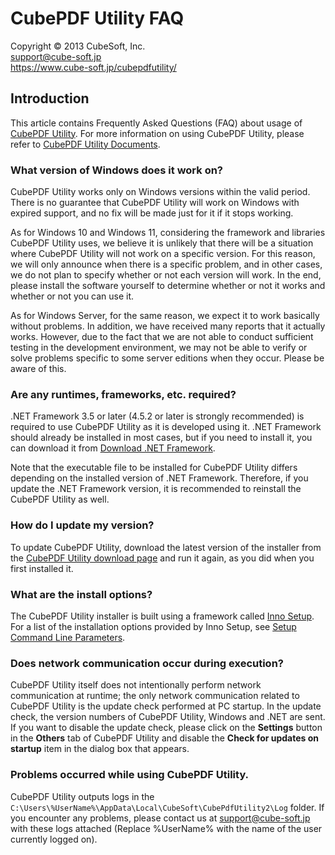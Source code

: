 CubePDF Utility FAQ
====

Copyright © 2013 CubeSoft, Inc.  
support@cube-soft.jp  
https://www.cube-soft.jp/cubepdfutility/

## Introduction

This article contains Frequently Asked Questions (FAQ) about usage of [CubePDF Utility](https://www.cube-soft.jp/cubepdfutility/?lang=en). For more information on using CubePDF Utility, please refer to [CubePDF Utility Documents](https://en.cube-soft.jp/entry/cubepdf-utility).


### What version of Windows does it work on?

CubePDF Utility works only on Windows versions within the valid period. There is no guarantee that CubePDF Utility will work on Windows with expired support, and no fix will be made just for it if it stops working.

As for Windows 10 and Windows 11, considering the framework and libraries CubePDF Utility uses, we believe it is unlikely that there will be a situation where CubePDF Utility will not work on a specific version. For this reason, we will only announce when there is a specific problem, and in other cases, we do not plan to specify whether or not each version will work. In the end, please install the software yourself to determine whether or not it works and whether or not you can use it.

As for Windows Server, for the same reason, we expect it to work basically without problems. In addition, we have received many reports that it actually works. However, due to the fact that we are not able to conduct sufficient testing in the development environment, we may not be able to verify or solve problems specific to some server editions when they occur. Please be aware of this.

### Are any runtimes, frameworks, etc. required?

.NET Framework 3.5 or later (4.5.2 or later is strongly recommended) is required to use CubePDF Utility as it is developed using it. .NET Framework should already be installed in most cases, but if you need to install it, you can download it from [Download .NET Framework](https://dotnet.microsoft.com/download/dotnet-framework).

Note that the executable file to be installed for CubePDF Utility differs depending on the installed version of .NET Framework. Therefore, if you update the .NET Framework version, it is recommended to reinstall the CubePDF Utility as well.

### How do I update my version?

To update CubePDF Utility, download the latest version of the installer from the [CubePDF Utility download page](https://www.cube-soft.jp/cubepdfutility/?lang=en) and run it again, as you did when you first installed it.

### What are the install options?

The CubePDF Utility installer is built using a framework called [Inno Setup](http://www.jrsoftware.org/isinfo.php). For a list of the installation options provided by Inno Setup, see [Setup Command Line Parameters](http://www.jrsoftware.org/ishelp/index.php?topic=setupcmdline).

### Does network communication occur during execution?

CubePDF Utility itself does not intentionally perform network communication at runtime; the only network communication related to CubePDF Utility is the update check performed at PC startup. In the update check, the version numbers of CubePDF Utility, Windows and .NET are sent. If you want to disable the update check, please click on the **Settings** button in the **Others** tab of CubePDF Utility and disable the **Check for updates on startup** item in the dialog box that appears.

### Problems occurred while using CubePDF Utility.

CubePDF Utility outputs logs in the ```C:\Users\%UserName%\AppData\Local\CubeSoft\CubePdfUtility2\Log``` folder. If you encounter any problems, please contact us at support@cube-soft.jp with these logs attached (Replace %UserName% with the name of the user currently logged on).

